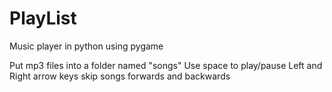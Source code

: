 # PlayList
Music player in python using pygame

Put mp3 files into a folder named "songs"
Use space to play/pause
Left and Right arrow keys skip songs forwards and backwards
